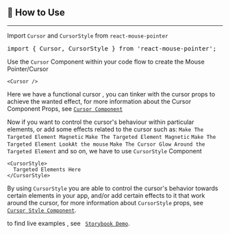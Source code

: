 <h2>📄 How to Use</h2>
<hr>
<p>Import <code>Cursor</code> and <code>CursorStyle</code> from <code>react-mouse-pointer</code></p>
<pre>
import { Cursor, CursorStyle } from 'react-mouse-pointer';
</pre>
<p>Use the <code>Cursor</code> Component within your code flow to create the Mouse Pointer/Cursor</p>
<pre>
<code>&lt;Cursor /&gt;</code>
</pre>
<p>Here we have a functional cursor , you can tinker with the cursor props to achieve the wanted effect,
for more information about the Cursor Component Props, see <code><a href="https://github.com/ImCalledAshraf/react-mouse-pointer/tree/main/docs/cursorComponent.md">Cursor Component</a></code></p>


<p>Now if you want to control the cursor's behaviour within particular elements, 
or add some effects related to the cursor such as:
<code>Make The Targeted Element Magnetic</code>
<code>Make The Targeted Element Magnetic</code>
<code>Make The Targeted Element LookAt the mouse</code>
<code>Make The Cursor Glow Around the Targeted Element</code>
and so on, we have to use <code>CursorStyle</code> Component
</p>
<pre>
<code>&lt;CursorStyle&gt;
  Targeted Elements Here
&lt;/CursorStyle&gt;</code>
</pre>
<p>By using <code>CursorStyle</code> you are able to control the cursor's behavior 
towards certain elements in your app, and/or add certain effects to it that work around the cursor,
for more information about <code>CursorStyle</code> props, see <code> <a href="https://github.com/ImCalledAshraf/react-mouse-pointer/tree/main/docs/cursorStyle.md">Cursor Style Component</a></code>.</p>


<p>to find live examples , see <code> <a href="https://imcalledashraf.github.io/react-mouse-pointer/">Storybook Demo</a></code>.</p>
